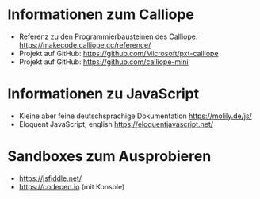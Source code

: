 # Informationen zum Calliope  

* Referenz zu den Programmierbausteinen des Calliope: https://makecode.calliope.cc/reference/  
* Projekt auf GitHub: https://github.com/Microsoft/pxt-calliope  
* Projekt auf GitHub: https://github.com/calliope-mini  

# Informationen zu JavaScript  
* Kleine aber feine deutschsprachige Dokumentation https://molily.de/js/  
* Eloquent JavaScript, english https://eloquentjavascript.net/  


# Sandboxes zum Ausprobieren
* https://jsfiddle.net/  
* https://codepen.io (mit Konsole)  